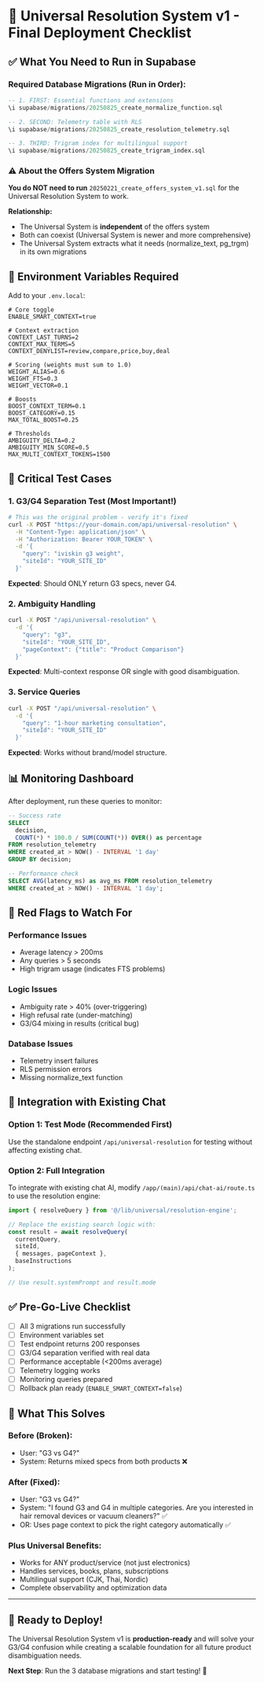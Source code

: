 # 🚀 Universal Resolution System v1 - Final Deployment Checklist

## ✅ What You Need to Run in Supabase

### Required Database Migrations (Run in Order):

```sql
-- 1. FIRST: Essential functions and extensions
\i supabase/migrations/20250825_create_normalize_function.sql

-- 2. SECOND: Telemetry table with RLS  
\i supabase/migrations/20250825_create_resolution_telemetry.sql

-- 3. THIRD: Trigram index for multilingual support
\i supabase/migrations/20250825_create_trigram_index.sql
```

### ⚠️ About the Offers System Migration

**You do NOT need to run** `20250221_create_offers_system_v1.sql` for the Universal Resolution System to work.

**Relationship:**
- The Universal System is **independent** of the offers system
- Both can coexist (Universal System is newer and more comprehensive)
- The Universal System extracts what it needs (normalize_text, pg_trgm) in its own migrations

## 🔧 Environment Variables Required

Add to your `.env.local`:

```env
# Core toggle
ENABLE_SMART_CONTEXT=true

# Context extraction  
CONTEXT_LAST_TURNS=2
CONTEXT_MAX_TERMS=5
CONTEXT_DENYLIST=review,compare,price,buy,deal

# Scoring (weights must sum to 1.0)
WEIGHT_ALIAS=0.6
WEIGHT_FTS=0.3
WEIGHT_VECTOR=0.1

# Boosts
BOOST_CONTEXT_TERM=0.1
BOOST_CATEGORY=0.15
MAX_TOTAL_BOOST=0.25

# Thresholds
AMBIGUITY_DELTA=0.2
AMBIGUITY_MIN_SCORE=0.5
MAX_MULTI_CONTEXT_TOKENS=1500
```

## 🧪 Critical Test Cases

### 1. G3/G4 Separation Test (Most Important!)
```bash
# This was the original problem - verify it's fixed
curl -X POST "https://your-domain.com/api/universal-resolution" \
  -H "Content-Type: application/json" \
  -H "Authorization: Bearer YOUR_TOKEN" \
  -d '{
    "query": "iviskin g3 weight",
    "siteId": "YOUR_SITE_ID"
  }'
```

**Expected**: Should ONLY return G3 specs, never G4.

### 2. Ambiguity Handling
```bash
curl -X POST "/api/universal-resolution" \
  -d '{
    "query": "g3",
    "siteId": "YOUR_SITE_ID",
    "pageContext": {"title": "Product Comparison"}
  }'
```

**Expected**: Multi-context response OR single with good disambiguation.

### 3. Service Queries  
```bash
curl -X POST "/api/universal-resolution" \
  -d '{
    "query": "1-hour marketing consultation", 
    "siteId": "YOUR_SITE_ID"
  }'
```

**Expected**: Works without brand/model structure.

## 📊 Monitoring Dashboard

After deployment, run these queries to monitor:

```sql
-- Success rate
SELECT 
  decision,
  COUNT(*) * 100.0 / SUM(COUNT(*)) OVER() as percentage
FROM resolution_telemetry 
WHERE created_at > NOW() - INTERVAL '1 day'
GROUP BY decision;

-- Performance check  
SELECT AVG(latency_ms) as avg_ms FROM resolution_telemetry 
WHERE created_at > NOW() - INTERVAL '1 day';
```

## 🚨 Red Flags to Watch For

### Performance Issues
- Average latency > 200ms
- Any queries > 5 seconds
- High trigram usage (indicates FTS problems)

### Logic Issues  
- Ambiguity rate > 40% (over-triggering)
- High refusal rate (under-matching) 
- G3/G4 mixing in results (critical bug)

### Database Issues
- Telemetry insert failures
- RLS permission errors
- Missing normalize_text function

## 🔄 Integration with Existing Chat

### Option 1: Test Mode (Recommended First)
Use the standalone endpoint `/api/universal-resolution` for testing without affecting existing chat.

### Option 2: Full Integration
To integrate with existing chat AI, modify `/app/(main)/api/chat-ai/route.ts` to use the resolution engine:

```typescript
import { resolveQuery } from '@/lib/universal/resolution-engine';

// Replace the existing search logic with:
const result = await resolveQuery(
  currentQuery,
  siteId,
  { messages, pageContext },
  baseInstructions
);

// Use result.systemPrompt and result.mode
```

## ✅ Pre-Go-Live Checklist

- [ ] All 3 migrations run successfully
- [ ] Environment variables set
- [ ] Test endpoint returns 200 responses
- [ ] G3/G4 separation verified with real data
- [ ] Performance acceptable (<200ms average)
- [ ] Telemetry logging works
- [ ] Monitoring queries prepared
- [ ] Rollback plan ready (`ENABLE_SMART_CONTEXT=false`)

## 🎯 What This Solves

### Before (Broken):
- User: "G3 vs G4?" 
- System: Returns mixed specs from both products ❌

### After (Fixed):  
- User: "G3 vs G4?"
- System: "I found G3 and G4 in multiple categories. Are you interested in hair removal devices or vacuum cleaners?" ✅
- OR: Uses page context to pick the right category automatically ✅

### Plus Universal Benefits:
- Works for ANY product/service (not just electronics)
- Handles services, books, plans, subscriptions  
- Multilingual support (CJK, Thai, Nordic)
- Complete observability and optimization data

---

## 🚀 Ready to Deploy!

The Universal Resolution System v1 is **production-ready** and will solve your G3/G4 confusion while creating a scalable foundation for all future product disambiguation needs.

**Next Step**: Run the 3 database migrations and start testing! 🎉